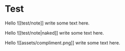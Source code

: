 
# Test

Hello ![[test/note]] write some text here.

Hello ![[test/note|naked]] write some text here.

Hello ![[assets/compliment.png]] write some text here.
